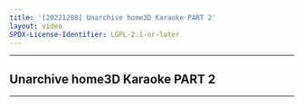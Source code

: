 ```yaml
---
title: '[20221208] Unarchive home3D Karaoke PART 2'
layout: video
SPDX-License-Identifier: LGPL-2.1-or-later
---
```


---

## Unarchive home3D Karaoke PART 2

<div class="container">
  <video-js id="my-video" class="vjs-fluid vjs-layout-medium" controls preload="auto" poster="https://xx58j-my.sharepoint.com/:i:/g/personal/akunanime_xx58j_onmicrosoft_com/EeIAXM6n9ztMtGgFuMGtCcoBoCMkYikp0c1penKNjN0-7Q?download=1">
    <source src="https://drive.ayampenyet.eu.org/api/raw/?path=/%F0%9F%94%AE%20Unarchive%20Karaoke%20Moona/%5B20221208%5D%20%E3%80%90MoonUtau%E3%80%91Unarchive%20home3D%20Karaoke%20PART%202%E3%80%90Unarchive%E3%80%91%20%5BMoona%20Hoshinova%20hololive-ID%5D%20(N25Muw1gxdo).mp4" type="video/mp4"/>
  </video-js>
</div>

---
